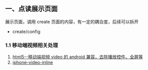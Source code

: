 ## 一、点读展示页面

展示页面，调用 create 页面的内容，有一定的耦合度，后续可以拆开

- create/config

### 1.1 移动端视频相关处理

1.  [html5--移动端视频 video 的 android 兼容，去除播放控件、全屏等](https://segmentfault.com/a/1190000006857675#articleHeader4)
2.  [iphone-video-inline](https://github.com/bfred-it/iphone-inline-video)
